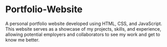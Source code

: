 # Portfolio-Website
A personal portfolio website developed using HTML, CSS, and JavaScript. This website serves as a showcase of my projects, skills, and experience, allowing potential employers and collaborators to see my work and get to know me better.
